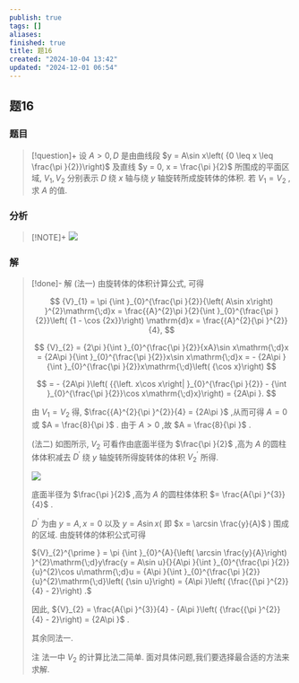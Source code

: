 ```yaml
---
publish: true
tags: []
aliases: 
finished: true
title: 题16
created: "2024-10-04 13:42"
updated: "2024-12-01 06:54"
---
```

## 题16
### 题目
> [!question]+
> 设 $A > 0, D$ 是由曲线段 $y = A\sin x\left( {0 \leq x \leq \frac{\pi }{2}}\right)$ 及直线 $y = 0, x = \frac{\pi }{2}$ 所围成的平面区域, ${V}_{1},{V}_{2}$ 分别表示 $D$ 绕 $x$ 轴与绕 $y$ 轴旋转所成旋转体的体积. 若 ${V}_{1} = {V}_{2}$ ,求 $A$ 的值.
### 分析
> [!NOTE]+
> ![](https://img.hwenyi.live/202411251330860.webp)
### 解
> [!done]-
> 解 (法一) 由旋转体的体积计算公式, 可得
> 
> $$
> {V}_{1} = \pi {\int }_{0}^{\frac{\pi }{2}}{\left( A\sin x\right) }^{2}\mathrm{\;d}x = \frac{{A}^{2}\pi }{2}{\int }_{0}^{\frac{\pi }{2}}\left( {1 - \cos {2x}}\right) \mathrm{d}x = \frac{{A}^{2}{\pi }^{2}}{4},
> $$
> 
> $$
> {V}_{2} = {2\pi }{\int }_{0}^{\frac{\pi }{2}}{xA}\sin x\mathrm{\;d}x = {2A\pi }{\int }_{0}^{\frac{\pi }{2}}x\sin x\mathrm{\;d}x = - {2A\pi }{\int }_{0}^{\frac{\pi }{2}}x\mathrm{\;d}\left( {\cos x}\right)
> $$
> 
> $$
> = - {2A\pi }\left( {{\left. x\cos x\right| }_{0}^{\frac{\pi }{2}} - {\int }_{0}^{\frac{\pi }{2}}\cos x\mathrm{\;d}x}\right) = {2A\pi }.
> $$
> 
> 由 ${V}_{1} = {V}_{2}$ 得, $\frac{{A}^{2}{\pi }^{2}}{4} = {2A\pi }$ ,从而可得 $A = 0$ 或 $A = \frac{8}{\pi }$ . 由于 $A > 0$ ,故 $A = \frac{8}{\pi }$ .
> 
> (法二) 如图所示, ${V}_{2}$ 可看作由底面半径为 $\frac{\pi }{2}$ ,高为 $A$ 的圆柱体体积减去 ${D}^{\prime }$ 绕 $y$ 轴旋转所得旋转体的体积 ${V}_{2}^{\prime }$ 所得.
> 
> ![](https://img.hwenyi.live/202409302017936.webp)
> 
> 底面半径为 $\frac{\pi }{2}$ ,高为 $A$ 的圆柱体体积 $= \frac{A{\pi }^{3}}{4}$ .
> 
> ${D}^{\prime }$ 为由 $y = A, x = 0$ 以及 $y = A\sin x\left( \right.$ 即 $x = \arcsin \frac{y}{A}$ ) 围成的区域. 由旋转体的体积公式可得
> 
> ${V}_{2}^{\prime } = \pi {\int }_{0}^{A}{\left( \arcsin \frac{y}{A}\right) }^{2}\mathrm{\;d}y\frac{y = A\sin u}{}{A\pi }{\int }_{0}^{\frac{\pi }{2}}{u}^{2}\cos u\mathrm{\;d}u = {A\pi }{\int }_{0}^{\frac{\pi }{2}}{u}^{2}\mathrm{\;d}\left( {\sin u}\right) = {A\pi }\left( {\frac{{\pi }^{2}}{4} - 2}\right) .$
> 
> 因此, ${V}_{2} = \frac{A{\pi }^{3}}{4} - {A\pi }\left( {\frac{{\pi }^{2}}{4} - 2}\right) = {2A\pi }$ .
> 
> 其余同法一.
> 
> 注 法一中 ${V}_{2}$ 的计算比法二简单. 面对具体问题,我们要选择最合适的方法来求解.